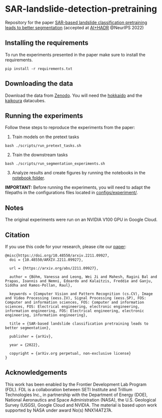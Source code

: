 # SAR-landslide-detection-pretraining
Repository for the paper [SAR-based landslide classification pretraining leads to better segmentation](https://arxiv.org/abs/2211.09927) (accepted at [AI+HADR](https://www.hadr.ai/home) @NeurIPS 2022)

## Installing the requirements
To run the experiments presented in the paper make sure to install the requirements.

`pip install -r requirements.txt`

## Downloading the data 

Download the data from [Zenodo](https://doi.org/10.5281/zenodo.7248056). You will need the [hokkaido](https://zenodo.org/record/7248056/files/hokkaido_japan.zip) and the [kaikoura](https://zenodo.org/record/7248056/files/kaikoura_newzealand.zip) datacubes.

## Running the experiments

Follow these steps to reproduce the experiments from the paper:

1) Train models on the pretext tasks

`bash ./scripts/run_pretext_tasks.sh`

2) Train the downstream tasks

`bash ./scripts/run_segmentation_experiments.sh`

3) Analyze results and create figures by running the notebooks in the [notebook folder](https://github.com/VMBoehm/SAR-landslide-detection-pretraining/tree/main/notebooks).

**IMPORTANT:** Before running the experiments, you will need to adapt the filepaths in the configurations files located in [configs/experiment/](https://github.com/VMBoehm/SAR-landslide-detection-pretraining/tree/main/configs/experiment).

## Notes

The original experiments were run on an NVIDIA V100 GPU in Google Cloud.

## Citation

If you use this code for your research, please cite our [paper](https://arxiv.org/abs/2211.09927):

```
@misc{https://doi.org/10.48550/arxiv.2211.09927,
  doi = {10.48550/ARXIV.2211.09927},
  
  url = {https://arxiv.org/abs/2211.09927},
  
  author = {Böhm, Vanessa and Leong, Wei Ji and Mahesh, Ragini Bal and Prapas, Ioannis and Nemni, Edoardo and Kalaitzis, Freddie and Ganju, Siddha and Ramos-Pollan, Raul},
  
  keywords = {Computer Vision and Pattern Recognition (cs.CV), Image and Video Processing (eess.IV), Signal Processing (eess.SP), FOS: Computer and information sciences, FOS: Computer and information sciences, FOS: Electrical engineering, electronic engineering, information engineering, FOS: Electrical engineering, electronic engineering, information engineering},
  
  title = {SAR-based landslide classification pretraining leads to better segmentation},
  
  publisher = {arXiv},
  
  year = {2022},
  
  copyright = {arXiv.org perpetual, non-exclusive license}
}

```


## Acknowledgements

This work has been enabled by the Frontier Development Lab Program (FDL). FDL is a collaboration between SETI Institute and Trillium Technologies Inc., in partnership with the Department of Energy (DOE), National Aeronautics and Space Administration (NASA), the U.S. Geological Survey (USGS), Google Cloud and NVIDIA. The material is based upon work supported by NASA under award No(s) NNX14AT27A.

